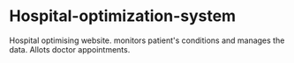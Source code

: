 # Hospital-optimization-system
Hospital optimising website. monitors patient's conditions and manages the data. Allots doctor appointments.
